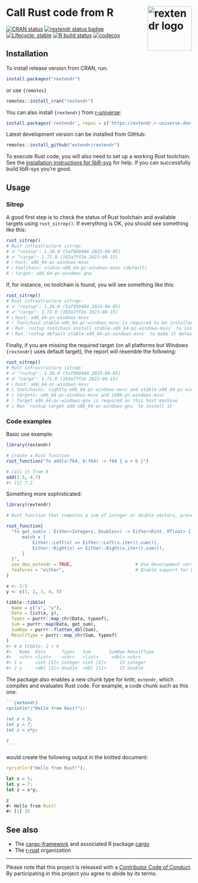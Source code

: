 
<!-- README.md is generated from README.Rmd. Please edit that file -->

# Call Rust code from R <img width="120px" alt="rextendr logo" align="right" src="man/figures/rextendr-logo.png">

<!-- badges: start -->

[![CRAN
status](https://www.r-pkg.org/badges/version/rextendr)](https://CRAN.R-project.org/package=rextendr)
[![rextendr status
badge](https://extendr.r-universe.dev/badges/rextendr)](https://extendr.r-universe.dev/rextendr)
[![Lifecycle:
stable](https://img.shields.io/badge/lifecycle-stable-brightgreen.svg)](https://lifecycle.r-lib.org/articles/stages.html#stable)
[![R build
status](https://github.com/extendr/rextendr/workflows/R-CMD-check/badge.svg)](https://github.com/extendr/rextendr/actions)
[![codecov](https://codecov.io/gh/extendr/rextendr/branch/main/graph/badge.svg?token=5H6ID0LAO7)](https://app.codecov.io/gh/extendr/rextendr)
<!-- badges: end -->

## Installation

To install release version from CRAN, run:

``` r
install.packages("rextendr")
```

or use `{remotes}`

``` r
remotes::install_cran("rextendr")
```

You can also install `{rextendr}` from
[r-universe](https://extendr.r-universe.dev/rextendr):

``` r
install.packages('rextendr', repos = c('https://extendr.r-universe.dev', 'https://cloud.r-project.org'))
```

Latest development version can be installed from GitHub:

``` r
remotes::install_github("extendr/rextendr")
```

To execute Rust code, you will also need to set up a working Rust
toolchain. See the [installation instructions for
libR-sys](https://github.com/extendr/libR-sys) for help. If you can
successfully build libR-sys you’re good.

## Usage

### Sitrep

A good first step is to check the status of Rust toolchain and available
targets using `rust_sitrep()`. If everything is OK, you should see
something like this:

``` r
rust_sitrep()
# Rust infrastructure sitrep:
# ✔ "rustup": 1.26.0 (5af9b9484 2023-04-05)
# ✔ "cargo": 1.72.0 (103a7ff2e 2023-08-15)
# ℹ host: x86_64-pc-windows-msvc
# ℹ toolchain: stable-x86_64-pc-windows-msvc (default)
# ℹ target: x86_64-pc-windows-gnu
```

If, for instance, no toolchain is found, you will see something like
this:

``` r
rust_sitrep()
# Rust infrastructure sitrep:
# ✔ "rustup": 1.26.0 (5af9b9484 2023-04-05)
# ✔ "cargo": 1.72.0 (103a7ff2e 2023-08-15)
# ℹ host: x86_64-pc-windows-msvc
# ! Toolchain stable-x86_64-pc-windows-msvc is required to be installed and set as default
# ℹ Run `rustup toolchain install stable-x86_64-pc-windows-msvc` to install it
# ℹ Run `rustup default stable-x86_64-pc-windows-msvc` to make it default
```

Finally, if you are missing the required target (on all platforms but
Windows `{rextendr}` uses default target), the report will resemble the
following:

``` r
rust_sitrep()
# Rust infrastructure sitrep:
# ✔ "rustup": 1.26.0 (5af9b9484 2023-04-05)
# ✔ "cargo": 1.72.0 (103a7ff2e 2023-08-15)
# ℹ host: x86_64-pc-windows-msvc
# i toolchains: nightly-x86_64-pc-windows-msvc and stable-x86_64-pc-windows-msvc (default)
# i targets: x86_64-pc-windows-msvc and i686-pc-windows-msvc
# ! Target x86_64-pc-windows-gnu is required on this host machine
# i Run `rustup target add x86_64-pc-windows-gnu` to install it
```

### Code examples

Basic use example:

``` r
library(rextendr)

# create a Rust function
rust_function("fn add(a:f64, b:f64) -> f64 { a + b }")

# call it from R
add(2.5, 4.7)
#> [1] 7.2
```

Something more sophisticated:

``` r
library(rextendr)

# Rust function that computes a sum of integer or double vectors, preserving the type

rust_function(
  "fn get_sum(x : Either<Integers, Doubles>) -> Either<Rint, Rfloat> {
      match x {
          Either::Left(x) => Either::Left(x.iter().sum()),
          Either::Right(x) => Either::Right(x.iter().sum()),
      }
  }",
  use_dev_extendr = TRUE,                        # Use development version of extendr from GitHub
  features = "either",                           # Enable support for Either crate
)

x <- 1:5
y <- c(1, 2, 3, 4, 5)

tibble::tibble(
  Name = c("x", "y"),
  Data = list(x, y),
  Types = purrr::map_chr(Data, typeof),
  Sum = purrr::map(Data, get_sum),
  SumRaw = purrr::flatten_dbl(Sum),
  ResultType = purrr::map_chr(Sum, typeof)
)
#> # A tibble: 2 × 6
#>   Name  Data      Types   Sum       SumRaw ResultType
#>   <chr> <list>    <chr>   <list>     <dbl> <chr>     
#> 1 x     <int [5]> integer <int [1]>     15 integer   
#> 2 y     <dbl [5]> double  <dbl [1]>     15 double
```

The package also enables a new chunk type for knitr, `extendr`, which
compiles and evaluates Rust code. For example, a code chunk such as this
one:

```` markdown
```{extendr}
rprintln!("Hello from Rust!");

let x = 5;
let y = 7;
let z = x*y;

z
```
````

would create the following output in the knitted document:

``` rust
rprintln!("Hello from Rust!");

let x = 5;
let y = 7;
let z = x*y;

z
#> Hello from Rust!
#> [1] 35
```

## See also

- The [cargo-framework](https://github.com/dbdahl/cargo-framework) and
  associated R package [cargo](https://cran.r-project.org/package=cargo)
- The [r-rust](https://github.com/r-rust) organization

------------------------------------------------------------------------

Please note that this project is released with a [Contributor Code of
Conduct](https://github.com/extendr/rextendr/blob/main/CODE-OF-CONDUCT.md).
By participating in this project you agree to abide by its terms.
